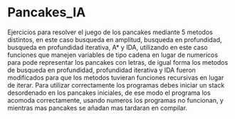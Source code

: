 # Pancakes_IA

Ejercicios para resolver el juego de los pancakes mediante 5 metodos distintos, en este caso busqueda en amplitud,
busqueda en profundidad, busqueda en profundidad iterativa, A* y IDA, utilizando en este caso funciones que manejen 
variables de tipo cadena en lugar de numericos para pode representar los pancakes con letras, de igual forma los metodos
de busqueda en profundidad, profundidad iterativa y IDA fueron modificados para que los metodos tuvieran funciones 
recursivas en lugar de iterar. Para utilizar correctamente los programas debes iniciar un stack desordenado en los
pancakes iniciales, de ese modo el programa los acomoda correctamente, usando numeros los programas no funcionan, y mientras
mas pancakes se añadan mas tardaran en compilar.
